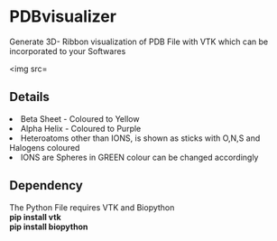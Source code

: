 # PDBvisualizer
Generate 3D- Ribbon visualization of PDB File with VTK which can be incorporated to your Softwares 

<img src=

## Details
<li>Beta Sheet - Coloured to Yellow</li>
<li>Alpha Helix - Coloured to Purple</li>
<li>Heteroatoms other than IONS, is shown as sticks with O,N,S and Halogens coloured</li>
<li>IONS are Spheres in GREEN colour can be changed accordingly</li>

## Dependency
The Python File requires VTK and Biopython <br>
<b>pip install vtk</b><br>
<b>pip install biopython</b>
